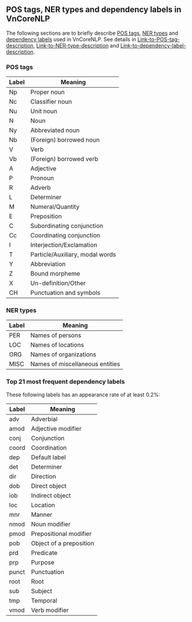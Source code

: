 ## POS tags, NER types and dependency labels in VnCoreNLP

The following sections are to briefly describe [POS tags](https://github.com/vncorenlp/VnCoreNLP/blob/master/VLSP2013_POS_tagset.pdf), [NER types](http://vlsp.org.vn/vlsp2016/eval/ner) and [dependency labels](https://github.com/vncorenlp/VnCoreNLP/blob/master/VnDT-treebank-description.pdf) used in VnCoreNLP. See details in [Link-to-POS-tag-description](https://github.com/vncorenlp/VnCoreNLP/blob/master/VLSP2013_POS_tagset.pdf), [Link-to-NER-type-description](http://vlsp.org.vn/vlsp2016/eval/ner) and [Link-to-dependency-label-description](https://github.com/vncorenlp/VnCoreNLP/blob/master/VnDT-treebank-description.pdf).

### POS tags

| Label | Meaning                         |
| ----- | ------------------------------- |
| Np    | Proper noun                     |
| Nc    | Classifier noun                 |
| Nu    | Unit noun                       |
| N     | Noun                            |
| Ny    | Abbreviated noun                |
| Nb    | (Foreign) borrowed noun         |
| V     | Verb                            |
| Vb    | (Foreign) borrowed verb         |
| A     | Adjective                       |
| P     | Pronoun                         |
| R     | Adverb                          |
| L     | Determiner                      |
| M     | Numeral/Quantity                |
| E     | Preposition                     |
| C     | Subordinating conjunction       |
| Cc    | Coordinating conjunction        |
| I     | Interjection/Exclamation        |
| T     | Particle/Auxiliary, modal words |
| Y     | Abbreviation                    |
| Z     | Bound morpheme                  |
| X     | Un-definition/Other             |
| CH    | Punctuation and symbols         |

### NER types

| Label | Meaning                         |
| ----- | ------------------------------- |
| PER   | Names of persons                |
| LOC   | Names of locations              |
| ORG   | Names of organizations          |
| MISC  | Names of miscellaneous entities |

### Top 21 most frequent dependency labels

These following labels has an appearance rate of at least 0.2%:

| Label | Meaning                 |
| ----- | ----------------------- |
| adv   | Adverbial               |
| amod  | Adjective modifier      |
| conj  | Conjunction             |
| coord | Coordination            |
| dep   | Default label           |
| det   | Determiner              |
| dir   | Direction               |
| dob   | Direct object           |
| iob   | Indirect object         |
| loc   | Location                |
| mnr   | Manner                  |
| nmod  | Noun modifier           |
| pmod  | Prepositional modifier  |
| pob   | Object of a preposition |
| prd   | Predicate               |
| prp   | Purpose                 |
| punct | Punctuation             |
| root  | Root                    |
| sub   | Subject                 |
| tmp   | Temporal                |
| vmod  | Verb modifier           |
